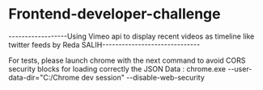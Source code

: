 # Frontend-developer-challenge
------------------Using Vimeo api to display recent videos as timeline like twitter feeds by Reda SALIH------------------------------

For tests, please launch chrome with the next command to avoid CORS security blocks for loading correctly the JSON Data : 
chrome.exe --user-data-dir="C:/Chrome dev session" --disable-web-security
